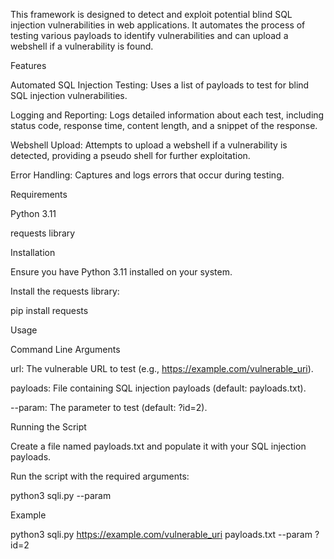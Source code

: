 This framework is designed to detect and exploit potential blind SQL injection vulnerabilities in web applications. It automates the process of testing various payloads to identify vulnerabilities and can upload a webshell if a vulnerability is found.

Features

Automated SQL Injection Testing: Uses a list of payloads to test for blind SQL injection vulnerabilities.

Logging and Reporting: Logs detailed information about each test, including status code, response time, content length, and a snippet of the response.

Webshell Upload: Attempts to upload a webshell if a vulnerability is detected, providing a pseudo shell for further exploitation.

Error Handling: Captures and logs errors that occur during testing.

Requirements

Python 3.11

requests library

Installation

Ensure you have Python 3.11 installed on your system.

Install the requests library:

pip install requests

Usage

Command Line Arguments

url: The vulnerable URL to test (e.g., https://example.com/vulnerable_uri).

payloads: File containing SQL injection payloads (default: payloads.txt).

--param: The parameter to test (default: ?id=2).

Running the Script

Create a file named payloads.txt and populate it with your SQL injection payloads.

Run the script with the required arguments:

python3 sqli.py <url> <payloads> --param <parameter>

Example

python3 sqli.py https://example.com/vulnerable_uri payloads.txt --param ?id=2
